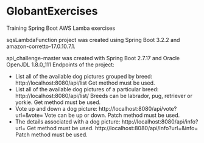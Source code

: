 # GlobantExercises
Training Spring Boot AWS Lamba exercises

sqsLambdaFunction project was created using Spring Boot 3.2.2 and amazon-corretto-17.0.10.7.1.

api_challenge-master was created with Spring Boot 2.7.17 and Oracle OpenJDL 1.8.0_111
Endpoints of the project:
- List all of the available dog pictures grouped by breed:       http://localhost:8080/api/list Get method must be used.
- List all of the available dog pictures of a particular breed:  http://localhost:8080/api/list/<breed>  Breeds can be labrador, pug, retriever or yorkie. Get method must be used.
- Vote up and down a dog picture:                                http://localhost:8080/api/vote?url=<url>&vote=<vote> Vote can be up or down. Patch method must be used.
- The details associated with a dog picture:                     http://localhost:8080/api/info?url=<url> Get method must be used.
                                                                 http://localhost:8080/api/info?url=<url>&info=<description> Patch method must be used.
